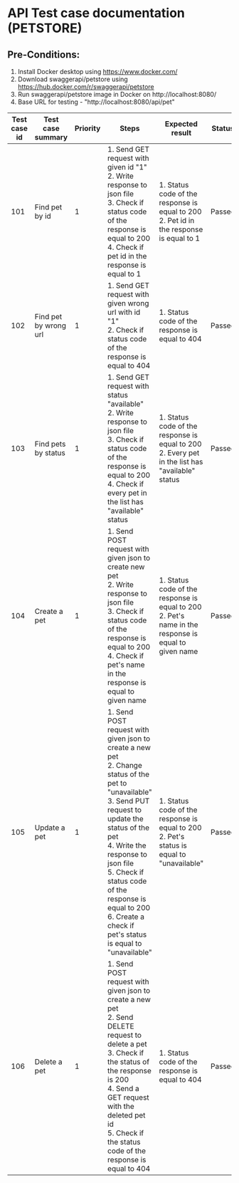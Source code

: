 # API Test case documentation (PETSTORE)

## **Pre-Conditions:**

1. Install Docker desktop using https://www.docker.com/
2. Download swaggerapi/petstore using https://hub.docker.com/r/swaggerapi/petstore
3. Run swaggerapi/petstore image in Docker on http://localhost:8080/
4. Base URL for testing - "http://localhost:8080/api/pet"

| Test case id | Test case summary     | Priority | Steps                                                                                                                                                                                                                                                                                                                                | Expected result                                                                                         | Status |
|--------------|-----------------------|----------|--------------------------------------------------------------------------------------------------------------------------------------------------------------------------------------------------------------------------------------------------------------------------------------------------------------------------------------|---------------------------------------------------------------------------------------------------------|--------|
| 101          | Find pet by id        | 1        | 1. Send GET request with given id "1" <br/>2. Write response to json file<br/>3. Check if status code of the response is equal to 200<br/>4. Check if pet id in the response is equal to 1                                                                                                                                           | 1. Status code of the response is equal to 200<br/>2. Pet id in the response is equal to 1              | Passed |
| 102          | Find pet by wrong url | 1        | 1. Send GET request with given wrong url with id "1"<br/> 2. Check if status code of the response is equal to 404                                                                                                                                                                                                                    | 1. Status code of the response is equal to 404                                                          | Passed |
| 103          | Find pets by status   | 1        | 1. Send GET request with status "available"<br/>2. Write response to json file<br/>3. Check if status code of the response is equal to 200<br/>4. Check if every pet in the list has "available" status                                                                                                                              | 1. Status code of the response is equal to 200<br/>2. Every pet in the list has "available" status      | Passed |
| 104          | Create a pet          | 1        | 1. Send POST request with given json to create new pet<br/>2. Write response to json file<br/>3. Check if status code of the response is equal to 200<br/>4. Check if pet's name in the response is equal to given name                                                                                                              | 1. Status code of the response is equal to 200<br/>2. Pet's name in the response is equal to given name | Passed |
| 105          | Update a pet          | 1        | 1. Send POST request with given json to create a new pet<br/>2. Change status of the pet to "unavailable"<br/>3. Send PUT request to update the status of the pet<br/>4. Write the response to json file<br/>5. Check if status code of the response is equal to 200<br/>6. Create a check if pet's status is equal to "unavailable" | 1. Status code of the response is equal to 200<br/>2. Pet's status is equal to "unavailable"            | Passed |
| 106          | Delete a pet          | 1        | 1. Send POST request with given json to create a new pet<br/>2. Send DELETE request to delete a pet<br/>3. Check if the status of the response is 200<br/>4. Send a GET request with the deleted pet id<br/>5. Check if the status code of the response is equal to 404                                                              | 1. Status code of the response is equal to 404                                                          | Passed |
